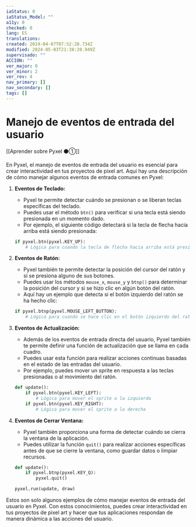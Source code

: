 ```yaml
---
iaStatus: 0
iaStatus_Model: ""
a11y: 0
checked: 0
lang: ES
translations: 
created: 2024-04-07T07:52:28.734Z
modified: 2024-05-03T21:38:20.949Z
supervisado: ""
ACCION: ""
ver_major: 0
ver_minor: 2
ver_rev: 4
nav_primary: []
nav_secondary: []
tags: []
---
```

# Manejo de eventos de entrada del usuario

[[Aprender sobre Pyxel  ⚫①]]

En Pyxel, el manejo de eventos de entrada del usuario es esencial para crear interactividad en tus proyectos de pixel art. Aquí hay una descripción de cómo manejar algunos eventos de entrada comunes en Pyxel:

1. **Eventos de Teclado:**
   - Pyxel te permite detectar cuándo se presionan o se liberan teclas específicas del teclado.
   - Puedes usar el método `btn()` para verificar si una tecla está siendo presionada en un momento dado.
   - Por ejemplo, el siguiente código detectará si la tecla de flecha hacia arriba está siendo presionada:

   ```python
   if pyxel.btn(pyxel.KEY_UP):
       # Lógica para cuando la tecla de flecha hacia arriba está presionada
   ```

2. **Eventos de Ratón:**
   - Pyxel también te permite detectar la posición del cursor del ratón y si se presiona alguno de sus botones.
   - Puedes usar los métodos `mouse_x`, `mouse_y` y `btnp()` para determinar la posición del cursor y si se hizo clic en algún botón del ratón.
   - Aquí hay un ejemplo que detecta si el botón izquierdo del ratón se ha hecho clic:

   ```python
   if pyxel.btnp(pyxel.MOUSE_LEFT_BUTTON):
       # Lógica para cuando se hace clic en el botón izquierdo del ratón
   ```

3. **Eventos de Actualización:**
   - Además de los eventos de entrada directa del usuario, Pyxel también te permite definir una función de actualización que se llama en cada cuadro.
   - Puedes usar esta función para realizar acciones continuas basadas en el estado de las entradas del usuario.
   - Por ejemplo, puedes mover un sprite en respuesta a las teclas presionadas o al movimiento del ratón.

   ```python
   def update():
       if pyxel.btn(pyxel.KEY_LEFT):
           # Lógica para mover el sprite a la izquierda
       if pyxel.btn(pyxel.KEY_RIGHT):
           # Lógica para mover el sprite a la derecha
   ```

4. **Eventos de Cerrar Ventana:**
   - Pyxel también proporciona una forma de detectar cuándo se cierra la ventana de la aplicación.
   - Puedes utilizar la función `quit()` para realizar acciones específicas antes de que se cierre la ventana, como guardar datos o limpiar recursos.

   ```python
   def update():
       if pyxel.btnp(pyxel.KEY_Q):
           pyxel.quit()

   pyxel.run(update, draw)
   ```

Estos son solo algunos ejemplos de cómo manejar eventos de entrada del usuario en Pyxel. Con estos conocimientos, puedes crear interactividad en tus proyectos de pixel art y hacer que tus aplicaciones respondan de manera dinámica a las acciones del usuario.